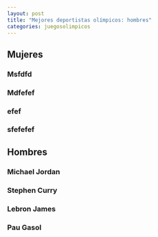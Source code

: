 ```yaml
---
layout: post
title: "Mejores deportistas olímpicos: hombres"
categories: juegosolimpicos
---
```


## Mujeres ##

### Msfdfd

### Mdfefef

### efef

### sfefefef


## Hombres ##

### Michael Jordan

### Stephen Curry

### Lebron James

### Pau Gasol
